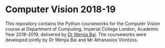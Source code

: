 # Computer Vision 2018-19

This repository contains the Python courseworks for the Computer Vision course at Department of Computing, Imperial College London, Academic Year 2018-2019, delivered by [Dr Wenjia Bai](http://wp.doc.ic.ac.uk/wbai/data/). The courseworks were developed jointly by Dr Wenjia Bai and Mr Athanasios Vlontzos.
